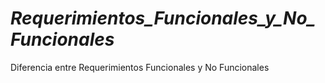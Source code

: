 # **_Requerimientos_Funcionales_y_No_Funcionales_**
Diferencia entre Requerimientos Funcionales y No Funcionales
